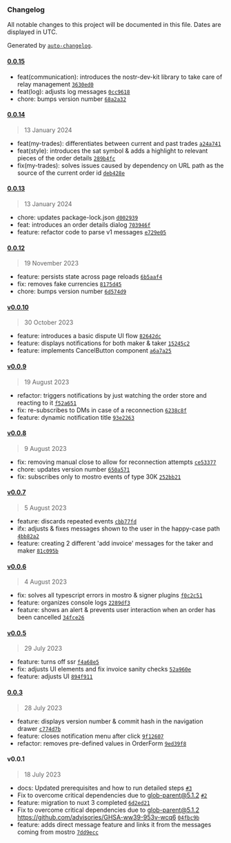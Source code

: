 ### Changelog

All notable changes to this project will be documented in this file. Dates are displayed in UTC.

Generated by [`auto-changelog`](https://github.com/CookPete/auto-changelog).

#### [0.0.15](https://github.com/MostroP2P/mostro-web/compare/0.0.14...0.0.15)

- feat(communication): introduces the nostr-dev-kit library to take care of relay management [`3630ed0`](https://github.com/MostroP2P/mostro-web/commit/3630ed05188ef5b00187d2fb2332c057a8e858dc)
- feat(log): adjusts log messages [`0cc9618`](https://github.com/MostroP2P/mostro-web/commit/0cc961865eaf3732f3870c6297cce795a16a87ba)
- chore: bumps version number [`68a2a32`](https://github.com/MostroP2P/mostro-web/commit/68a2a325f676f3b992e9a73e3eabdd462730cb80)

#### [0.0.14](https://github.com/MostroP2P/mostro-web/compare/0.0.13...0.0.14)

> 13 January 2024

- feat(my-trades): differentiates between current and past trades [`a24a741`](https://github.com/MostroP2P/mostro-web/commit/a24a741b4de24b4b023c70fb51175c0cccfb854f)
- feat(style): introduces the sat symbol & adds a highlight to relevant pieces of the order details [`289b4fc`](https://github.com/MostroP2P/mostro-web/commit/289b4fc916a83fec1a0664ec3b2e534ef05a2315)
- fix(my-trades): solves issues caused by dependency on URL path as the source of the current order id [`deb428e`](https://github.com/MostroP2P/mostro-web/commit/deb428ed15df0f5d9d141023e4f3159204e44bbc)

#### [0.0.13](https://github.com/MostroP2P/mostro-web/compare/0.0.12...0.0.13)

> 13 January 2024

- chore: updates package-lock.json [`d002939`](https://github.com/MostroP2P/mostro-web/commit/d0029392217c52170de017780e50b1cfd783d8d3)
- feat: introduces an order details dialog [`703946f`](https://github.com/MostroP2P/mostro-web/commit/703946ff1e1c4088600c4f9f05a820e78174fcdd)
- feature: refactor code to parse v1 messages [`e729e05`](https://github.com/MostroP2P/mostro-web/commit/e729e05346925ce57d7740c698748baa6cffbae6)

#### [0.0.12](https://github.com/MostroP2P/mostro-web/compare/v0.0.10...0.0.12)

> 19 November 2023

- feature: persists state across page reloads [`6b5aaf4`](https://github.com/MostroP2P/mostro-web/commit/6b5aaf4bc624ca539250a4762dc5976dadc879c8)
- fix: removes fake currencies [`8175d45`](https://github.com/MostroP2P/mostro-web/commit/8175d4527ff5396bcea160e7052b1bfb59acd465)
- chore: bumps version number [`6d574d9`](https://github.com/MostroP2P/mostro-web/commit/6d574d97daf49a34b708f666b140a7ff92a3ead3)

#### [v0.0.10](https://github.com/MostroP2P/mostro-web/compare/v0.0.9...v0.0.10)

> 30 October 2023

- feature: introduces a basic dispute UI flow [`82642dc`](https://github.com/MostroP2P/mostro-web/commit/82642dc309f8e2869885383e4d2eceac4c8b24ec)
- feature: displays notifications for both maker & taker [`15245c2`](https://github.com/MostroP2P/mostro-web/commit/15245c2699436117af47e466edee358f8d7513a4)
- feature: implements CancelButton component [`a6a7a25`](https://github.com/MostroP2P/mostro-web/commit/a6a7a251650b99637c18245503a10c1e7804256f)

#### [v0.0.9](https://github.com/MostroP2P/mostro-web/compare/v0.0.8...v0.0.9)

> 19 August 2023

- refactor: triggers notifications by just watching the order store and reacting to it [`f52a651`](https://github.com/MostroP2P/mostro-web/commit/f52a651b0e95537b3e45ed1669afc57df70117a5)
- fix: re-subscribes to DMs in case of a reconnection [`6238c8f`](https://github.com/MostroP2P/mostro-web/commit/6238c8fc8094b4a78b6ce37b428bc49612287b50)
- feature: dynamic notification title [`93e2263`](https://github.com/MostroP2P/mostro-web/commit/93e2263622d394f444b4139ea3f79bf50f94c765)

#### [v0.0.8](https://github.com/MostroP2P/mostro-web/compare/v0.0.7...v0.0.8)

> 9 August 2023

- fix: removing manual close to allow for reconnection attempts [`ce53377`](https://github.com/MostroP2P/mostro-web/commit/ce53377f3084a99ed2b72ef0e9e3404096d5a8c7)
- chore: updates version number [`650a571`](https://github.com/MostroP2P/mostro-web/commit/650a571563ea322468f86f387f252159bf05607d)
- fix: subscribes only to mostro events of type 30K [`252bb21`](https://github.com/MostroP2P/mostro-web/commit/252bb212e04b68b9f5d466610a70f3d262ba2ca6)

#### [v0.0.7](https://github.com/MostroP2P/mostro-web/compare/v0.0.6...v0.0.7)

> 5 August 2023

- feature: discards repeated events [`cbb77fd`](https://github.com/MostroP2P/mostro-web/commit/cbb77fd98128cbf6d9c901623b0f310847c66058)
- ifx: adjusts & fixes messages shown to the user in the happy-case path [`4bb82a2`](https://github.com/MostroP2P/mostro-web/commit/4bb82a23c55fe7a4e907dba68e1ceaf25c4ad20b)
- feature: creating 2 different 'add invoice' messages for the taker and maker [`81c095b`](https://github.com/MostroP2P/mostro-web/commit/81c095b1174367a3d559e6778569ee5c977c2cbc)

#### [v0.0.6](https://github.com/MostroP2P/mostro-web/compare/v0.0.5...v0.0.6)

> 4 August 2023

- fix: solves all typescript errors in mostro & signer plugins [`f0c2c51`](https://github.com/MostroP2P/mostro-web/commit/f0c2c5105f0ae0c1aed0c2c207c95c593d69c289)
- feature: organizes console logs [`2289df3`](https://github.com/MostroP2P/mostro-web/commit/2289df35006a8259a888f45723c6e4280eeabd62)
- feature: shows an alert & prevents user interaction when an order has been cancelled [`34fce26`](https://github.com/MostroP2P/mostro-web/commit/34fce260dedfa0ee57db33574c5be8eba7a4954c)

#### [v0.0.5](https://github.com/MostroP2P/mostro-web/compare/0.0.3...v0.0.5)

> 29 July 2023

- feature: turns off ssr [`f4a68e5`](https://github.com/MostroP2P/mostro-web/commit/f4a68e5b711de11fe17878c7d8a97224d29c5acf)
- fix: adjusts UI elements and fix invoice sanity checks [`52a960e`](https://github.com/MostroP2P/mostro-web/commit/52a960e50a317398c440618779ac7c7b5b5e5b9e)
- feature: adjusts UI [`894f911`](https://github.com/MostroP2P/mostro-web/commit/894f91150ef9ffab6689246ba2d5ecdaad0e61a5)

#### [0.0.3](https://github.com/MostroP2P/mostro-web/compare/v0.0.1...0.0.3)

> 28 July 2023

- feature: displays version number & commit hash in the navigation drawer [`c774d7b`](https://github.com/MostroP2P/mostro-web/commit/c774d7b92ce6ecd8a0b0fec76da0b7db112c0920)
- feature: closes notification menu after click [`9f12607`](https://github.com/MostroP2P/mostro-web/commit/9f12607d9ffc34c90c4fb40478f6527d4f1f64c0)
- refactor: removes pre-defined values in OrderForm [`9ed39f8`](https://github.com/MostroP2P/mostro-web/commit/9ed39f8be8f64c813fe6dd957a1bb3cc5c9999cb)

#### v0.0.1

> 18 July 2023

- docs: Updated prerequisites and how to run detailed steps [`#3`](https://github.com/MostroP2P/mostro-web/pull/3)
- Fix to overcome critical dependencies due to glob-parent@5.1.2 [`#2`](https://github.com/MostroP2P/mostro-web/pull/2)
- feature: migration to nuxt 3 completed [`6d2ed21`](https://github.com/MostroP2P/mostro-web/commit/6d2ed21e20b62a8f35fdef570c3a4d6e2ffbcbd9)
- Fix to overcome critical dependencies due to glob-parent@5.1.2 https://github.com/advisories/GHSA-ww39-953v-wcq6 [`04fbc9b`](https://github.com/MostroP2P/mostro-web/commit/04fbc9bc631bf36236b262bda6db3f8a580f51bb)
- feature: adds direct message feature and links it from the messages coming from mostro [`7dd9ecc`](https://github.com/MostroP2P/mostro-web/commit/7dd9ecce4e6e6362343fcc3ff34297b6ad06b589)
